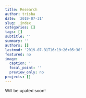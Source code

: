 ```yaml
---
title: Research
author: trisha
date: '2019-07-31'
slug: _index
categories: []
tags: []
subtitle: ''
summary: ''
authors: []
lastmod: '2019-07-31T16:19:26+05:30'
featured: no
image:
  caption: ''
  focal_point: ''
  preview_only: no
projects: []
---
```


Will be upated soon!